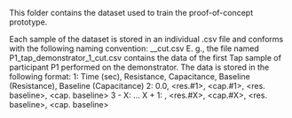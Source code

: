 This folder contains the dataset used to train the proof-of-concept prototype.

Each sample of the dataset is stored in an individual .csv file and conforms with the following naming convention:
<participant>_<gesture>_<condition>_<repetition>_cut.csv
E. g., the file named P1_tap_demonstrator_1_cut.csv contains the data of the first Tap sample of participant P1 performed on the demonstrator. The data is
stored in the following format:
1: Time (sec), Resistance, Capacitance, Baseline (Resistance), Baseline (Capacitance)
2: 0.0, <res.#1>, <cap.#1>, <res. baseline>, <cap. baseline>
3 - X: ...
X + 1: <end time>, <res.#X>, <cap.#X>, <res. baseline>, <cap. baseline>
